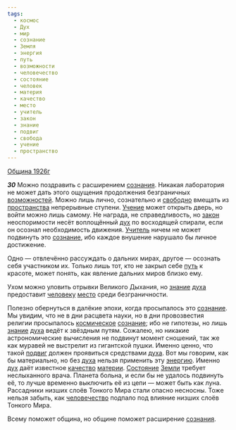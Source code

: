 ```yaml
---
tags:
  - космос
  - Дух
  - мир
  - сознание
  - Земля
  - энергия
  - путь
  - возможности
  - человечество
  - состояние
  - человек
  - материя
  - качество
  - место
  - учитель
  - закон
  - знание
  - подвиг
  - свобода
  - учение
  - пространство
---
```


[Община 1926г](/agni/1926)

___30___
Можно поздравить с расширением [сознания](/tag/#[сознание](/tag/#сознание)). Никакая лаборатория не может дать этого ощущения продолжения безграничных [возможностей](/tag/#возможности). Можно лишь лично, сознательно и [свободно](/tag/#свобода) вмещать из [пространства](/tag/#пространство) непрерывные ступени. [Учение](/tag/#учение) может открыть дверь, но войти можно лишь самому. Не награда, не справедливость, но [закон](/tag/#закон) неоспоримости несёт воплощённый [дух](/tag/#Дух) по восходящей спирали, если он осознал необходимость движения. [Учитель](/tag/#учитель) ничем не может подвинуть это [сознание](/tag/#сознание), ибо каждое внушение нарушало бы личное достижение.   

Одно — отвлечённо рассуждать о дальних мирах, другое — осознать себя участником их. Только лишь тот, кто не закрыл себе [путь](/tag/#путь) к красоте, может понять, как явление дальних миров близко ему.   

Ухом можно уловить отрывки Великого Дыхания, но [знание](/tag/#знание) [духа](/tag/#Дух) предоставит [человеку](/tag/#человек) [место](/tag/#место) среди безграничности.   

Полезно обернуться в далёкие эпохи, когда просыпалось это [сознание](/tag/#сознание). Мы увидим, что не в дни расцвета науки, но в дни провозвестия религии просыпалось [космическое](/tag/#космос) [сознание](/tag/#сознание); ибо не гипотезы, но лишь [знание](/tag/#знание) [духа](/tag/#Дух) ведёт к звёздным путям. Сожалею, но никакие астрономические вычисления не подвинут момент сношений, так же как муравей не выстрелит из гигантской пушки. Именно ценно, что такой [подвиг](/tag/#подвиг) должен проявиться средствами [духа](/tag/#Дух). Вот мы говорим, как бы материально, но без [духа](/tag/#Дух) нельзя применить эту [энергию](/tag/#энергия). Именно [дух](/tag/#Дух) даёт известное [качество](/tag/#качество) [материи](/tag/#материя). [Состояние](/tag/#состояние) [Земли](/tag/#Земля) требует неслыханного врача. Планета больна, и если бы не удалось подвинуть её, то лучше временно выключить её из цепи — может быть как луна. Рассадники низших слоёв Тонкого Мира стали опасно несносны. Тоже нельзя забыть, как [человечество](/tag/#человечество) подпало под влияние низших слоёв Тонкого Мира.   

Всему поможет община, но общине поможет расширение [сознания](/tag/#[сознание](/tag/#сознание)).   

